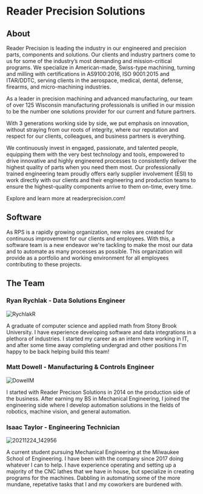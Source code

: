 # Reader Precision Solutions

## About
Reader Precision is leading the industry in our engineered and precision parts, components and solutions. Our clients and industry partners come to us for some of the industry’s most demanding and mission-critical programs. We specialize in American-made, Swiss-type machining, turning and milling with certifications in AS9100:2016, ISO 9001:2015 and ITAR/DDTC, serving clients in the aerospace, medical, dental, defense, firearms, and micro-machining industries.

As a leader in precision machining and advanced manufacturing, our team of over 125 Wisconsin manufacturing professionals is unified in our mission to be the number one solutions provider for our current and future partners. 

With 3 generations working side by side, we put emphasis on innovation, without straying from our roots of integrity, where our reputation and respect for our clients, colleagues, and business partners is everything.

We continuously invest in engaged, passionate, and talented people, equipping them with the very best technology and tools, empowered to drive innovative and highly engineered processes to consistently deliver the highest quality of parts when you need them most. Our professionally trained engineering team proudly offers early supplier involvement (ESI) to work directly with our clients and their engineering and production teams to ensure the highest-quality components arrive to them on-time, every time. 

Explore and learn more at readerprecision.com!

## Software
As RPS is a rapidly growing organization, new roles are created for continuous improvement for our clients and employees. With this, a software team is a new endeavor we're tackling to make the most our data and to automate as many processes as possible. This organization will provide as a portfolio and working environment for all employees contributing to these projects. 

## The Team
### Ryan Rychlak - Data Solutions Engineer
![RychlakR](https://github.com/user-attachments/assets/a53cf26f-3181-4d7b-8238-33eb7de74b7c)

A graduate of computer science and applied math from Stony Brook University. I have experience developing software and data integrations in a plethora of industries. I started my career as an intern here working in IT, and after some time away completing undergrad and other positions I'm happy to be back helping build this team!

### Matt Dowell - Manufacturing & Controls Engineer
![DowellM](https://github.com/user-attachments/assets/6e51ad52-9f90-49a7-849c-8b025c668551)

I started with Reader Precison Solutions in 2014 on the production side of the business. After earning my BS in Mechanical Engineering, I joined the engineering side where I develop automation solutions in the fields of robotics, machine vision, and general automation.

### Isaac Taylor - Engineering Technician
![20211224_142956](https://github.com/user-attachments/assets/3493a18f-9218-45eb-b7c7-463cc41264fe)

A current student pursuing Mechanical Engineering at the Milwaukee School of Engineering. I have been with the company since 2017 doing whatever I can to help. I have experience operating and setting up a majority of the CNC lathes that we have in house, but specialize in creating programs for the machines. Dabbling in automating some of the more mundane, repetative tasks that I and my coworkers are burdened with.
